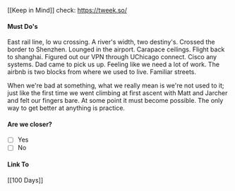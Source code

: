 [[Keep in Mind]]
check: https://tweek.so/
#### Must Do's

East rail line, lo wu crossing. A river's width, two destiny's. Crossed the border to Shenzhen. Lounged in the airport. Carapace ceilings. Flight back to shanghai. Figured out our VPN through UChicago connect. Cisco any systems. Dad came to pick us up. Feeling like we need a lot of work. The airbnb is two blocks from where we used to live. Familiar streets.

When we're bad at something, what we really mean is we're not used to it; just like the first time we went climbing at first ascent with Matt and Jarcher and felt our fingers bare. At some point it must become possible. The only way to get better at anything is practice.
#### Are we closer?
- [ ] Yes
- [ ] No
#### Link To
[[100 Days]]